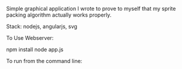 Simple graphical application I wrote to prove to myself that my sprite packing algorithm
actually works properly.

Stack: nodejs, angularjs, svg

To Use Webserver:

npm install
node app.js

To run from the command line:

